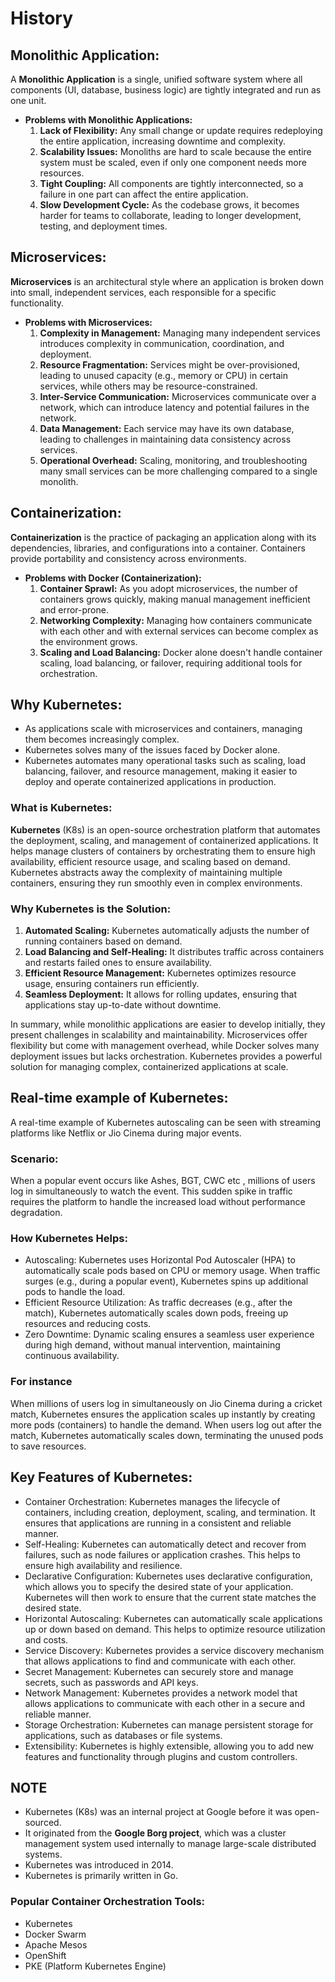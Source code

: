 # History

## Monolithic Application:
A **Monolithic Application** is a single, unified software system where all components (UI, database, business logic) are tightly integrated and run as one unit. 

- **Problems with Monolithic Applications:**
  1. **Lack of Flexibility:** Any small change or update requires redeploying the entire application, increasing downtime and complexity.
  2. **Scalability Issues:** Monoliths are hard to scale because the entire system must be scaled, even if only one component needs more resources.
  3. **Tight Coupling:** All components are tightly interconnected, so a failure in one part can affect the entire application.
  4. **Slow Development Cycle:** As the codebase grows, it becomes harder for teams to collaborate, leading to longer development, testing, and deployment times.

## Microservices:
**Microservices** is an architectural style where an application is broken down into small, independent services, each responsible for a specific functionality. 

- **Problems with Microservices:**
  1. **Complexity in Management:** Managing many independent services introduces complexity in communication, coordination, and deployment.
  2. **Resource Fragmentation:** Services might be over-provisioned, leading to unused capacity (e.g., memory or CPU) in certain services, while others may be resource-constrained.
  3. **Inter-Service Communication:** Microservices communicate over a network, which can introduce latency and potential failures in the network.
  4. **Data Management:** Each service may have its own database, leading to challenges in maintaining data consistency across services.
  5. **Operational Overhead:** Scaling, monitoring, and troubleshooting many small services can be more challenging compared to a single monolith.

## Containerization:
**Containerization** is the practice of packaging an application along with its dependencies, libraries, and configurations into a container. Containers provide portability and consistency across environments.

- **Problems with Docker (Containerization):**
  1. **Container Sprawl:** As you adopt microservices, the number of containers grows quickly, making manual management inefficient and error-prone.
  2. **Networking Complexity:** Managing how containers communicate with each other and with external services can become complex as the environment grows.
  3. **Scaling and Load Balancing:** Docker alone doesn't handle container scaling, load balancing, or failover, requiring additional tools for orchestration.

## Why Kubernetes:
- As applications scale with microservices and containers, managing them becomes increasingly complex. 
- Kubernetes solves many of the issues faced by Docker alone.
- Kubernetes automates many operational tasks such as scaling, load balancing, failover, and resource management, making it easier to deploy and operate containerized applications in production.

### What is Kubernetes:
**Kubernetes** (K8s) is an open-source orchestration platform that automates the deployment, scaling, and management of containerized applications. It helps manage clusters of containers by orchestrating them to ensure high availability, efficient resource usage, and scaling based on demand. Kubernetes abstracts away the complexity of maintaining multiple containers, ensuring they run smoothly even in complex environments.

### **Why Kubernetes is the Solution:**
  1. **Automated Scaling:** Kubernetes automatically adjusts the number of running containers based on demand.
  2. **Load Balancing and Self-Healing:** It distributes traffic across containers and restarts failed ones to ensure availability.
  3. **Efficient Resource Management:** Kubernetes optimizes resource usage, ensuring containers run efficiently.
  4. **Seamless Deployment:** It allows for rolling updates, ensuring that applications stay up-to-date without downtime.

In summary, while monolithic applications are easier to develop initially, they present challenges in scalability and maintainability. Microservices offer flexibility but come with management overhead, while Docker solves many deployment issues but lacks orchestration. Kubernetes provides a powerful solution for managing complex, containerized applications at scale.

## Real-time example of Kubernetes:
A real-time example of Kubernetes autoscaling can be seen with streaming platforms like Netflix or Jio Cinema during major events.

### Scenario:

When a popular event occurs like Ashes, BGT, CWC etc , millions of users log in simultaneously to watch the event. This sudden spike in traffic requires the platform to handle the increased load without performance degradation.

### How Kubernetes Helps:

- Autoscaling: Kubernetes uses Horizontal Pod Autoscaler (HPA) to automatically scale pods based on CPU or memory usage. When traffic surges (e.g., during a popular event), Kubernetes spins up additional pods to handle the load.
- Efficient Resource Utilization: As traffic decreases (e.g., after the match), Kubernetes automatically scales down pods, freeing up resources and reducing costs.
- Zero Downtime: Dynamic scaling ensures a seamless user experience during high demand, without manual intervention, maintaining continuous availability.

### For instance
When millions of users log in simultaneously on Jio Cinema during a cricket match, Kubernetes ensures the application scales up instantly by creating more pods (containers) to handle the demand. When users log out after the match, Kubernetes automatically scales down, terminating the unused pods to save resources.

## Key Features of Kubernetes:

- Container Orchestration: Kubernetes manages the lifecycle of containers, including creation, deployment, scaling, and termination. It ensures that applications are running in a consistent and reliable manner.
- Self-Healing: Kubernetes can automatically detect and recover from failures, such as node failures or application crashes. This helps to ensure high availability and resilience.
- Declarative Configuration: Kubernetes uses declarative configuration, which allows you to specify the desired state of your application. Kubernetes will then work to ensure that the current state matches the desired state.
- Horizontal Autoscaling: Kubernetes can automatically scale applications up or down based on demand. This helps to optimize resource utilization and costs.
- Service Discovery: Kubernetes provides a service discovery mechanism that allows applications to find and communicate with each other.
- Secret Management: Kubernetes can securely store and manage secrets, such as passwords and API keys.
- Network Management: Kubernetes provides a network model that allows applications to communicate with each other in a secure and reliable manner.
- Storage Orchestration: Kubernetes can manage persistent storage for applications, such as databases or file systems.
- Extensibility: Kubernetes is highly extensible, allowing you to add new features and functionality through plugins and custom controllers.

## NOTE

- Kubernetes (K8s) was an internal project at Google before it was open-sourced. 
- It originated from the **Google Borg project**, which was a cluster management system used internally to manage large-scale distributed systems.
- Kubernetes was introduced in 2014. 
- Kubernetes is primarily written in Go.

### Popular Container Orchestration Tools:

- Kubernetes
- Docker Swarm
- Apache Mesos
- OpenShift
- PKE (Platform Kubernetes Engine)

